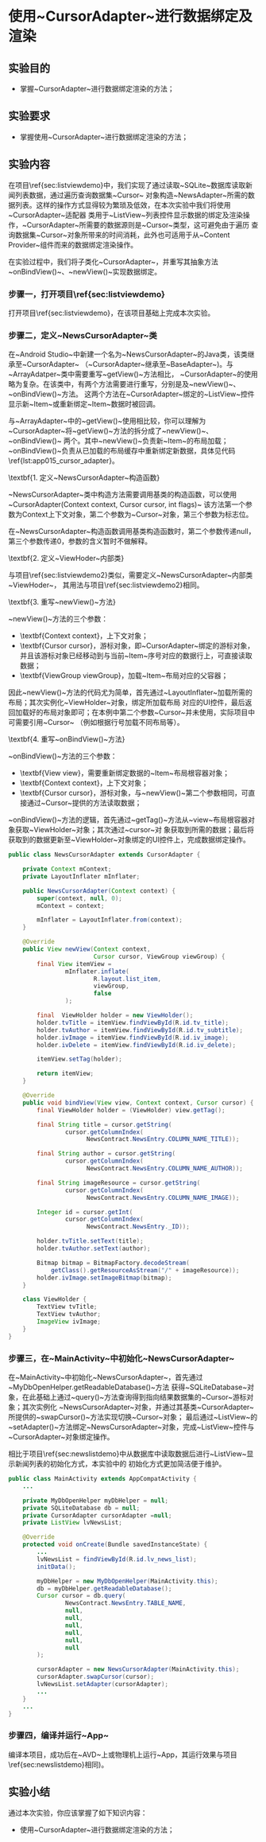 # 使用~CursorAdapter~进行数据绑定及渲染

## 实验目的
*  掌握~CursorAdapter~进行数据绑定渲染的方法；
  
## 实验要求
*  掌握使用~CursorAdapter~进行数据绑定渲染的方法；
   
## 实验内容
在项目\ref{sec:listviewdemo}中，我们实现了通过读取~SQLite~数据库读取新闻列表数据，通过遍历查询数据集~Cursor~
对象构造~NewsAdapter~所需的数据列表。这样的操作方式显得较为繁琐及低效，在本次实验中我们将使用~CursorAdapter~适配器
类用于~ListView~列表控件显示数据的绑定及渲染操作，~CursorAdapter~所需要的数据源则是~Cursor~类型，这可避免由于遍历
查询数据集~Cursor~对象所带来的时间消耗，此外也可适用于从~Content Provider~组件而来的数据绑定渲染操作。

在实验过程中，我们将子类化~CursorAdapter~，并重写其抽象方法~onBindView()~、~newView()~实现数据绑定。

### 步骤一，打开项目\ref{sec:listviewdemo}
打开项目\ref{sec:listviewdemo}，在该项目基础上完成本次实验。

### 步骤二，定义~NewsCursorAdapter~类
在~Android Studio~中新建一个名为~NewsCursorAdapter~的Java类，该类继承至~CursorAdapter~
（~CursorAdapter~继承至~BaseAdapter~)。与~ArrayAdatper~类中需要重写~getView()~方法相比，
~CursorAdapter~的使用略为复杂。在该类中，有两个方法需要进行重写，分别是及~newView()~、~onBindView()~方法。
这两个方法在~CursorAdapter~绑定的~ListView~控件显示新~Item~或重新绑定~Item~数据时被回调。

与~ArrayAdapter~中的~getView()~使用相比较，你可以理解为~CursorAdapter~将~getView()~方法的拆分成了~newView()~、~onBindView()~
两个。其中~newView()~负责新~Item~的布局加载；~onBindView()~负责从已加载的布局缓存中重新绑定新数据，具体见代码\ref{lst:app015_cursor_adapter}。

\textbf{1. 定义~NewsCursorAdapter~构造函数}

~NewsCursorAdapter~类中构造方法需要调用基类的构造函数，可以使用~CursorAdapter(Context context, Cursor cursor, int flags)~
该方法第一个参数为Context上下文对象，第二个参数为~Cursor~对象，第三个参数为标志位。

在~NewsCursorAdapter~构造函数调用基类构造函数时，第二个参数传递null，第三个参数传递0，参数的含义暂时不做解释。

\textbf{2. 定义~ViewHoder~内部类}

与项目\ref{sec:listviewdemo2}类似，需要定义~NewsCursorAdapter~内部类~ViewHoder~，
其用法与项目\ref{sec:listviewdemo2}相同。

\textbf{3. 重写~newView()~方法}

~newView()~方法的三个参数：
*  \textbf{Context context}，上下文对象；
*  \textbf{Cursor cursor}，游标对象，即~CursorAdapter~绑定的游标对象，
  并且该游标对象已经移动到与当前~Item~序号对应的数据行上，可直接读取数据；
*  \textbf{ViewGroup viewGroup}，加载~Item~布局对应的父容器；

因此~newView()~方法的代码尤为简单，首先通过~LayoutInflater~加载所需的布局；其次实例化~ViewHolder~对象，绑定所加载布局
对应的UI控件，最后返回加载好的布局对象即可；在本例中第二个参数~Cursor~并未使用，实际项目中可需要引用~Cursor~
（例如根据行号加载不同布局等）。

\textbf{4. 重写~onBindView()~方法}

~onBindView()~方法的三个参数：
*  \textbf{View view}，需要重新绑定数据的~Item~布局根容器对象；
*  \textbf{Context context}，上下文对象；
*  \textbf{Cursor cursor}，游标对象，与~newView()~第二个参数相同，可直接通过~Cursor~提供的方法读取数据；

~onBindView()~方法的逻辑，首先通过~getTag()~方法从~view~布局根容器对象获取~ViewHolder~对象；其次通过~cursor~对
象获取到所需的数据；最后将获取到的数据更新至~ViewHolder~对象绑定的UI控件上，完成数据绑定操作。

```Java
public class NewsCursorAdapter extends CursorAdapter {

    private Context mContext;
    private LayoutInflater mInflater;

    public NewsCursorAdapter(Context context) {
        super(context, null, 0);
        mContext = context;

        mInflater = LayoutInflater.from(context);
    }

    @Override
    public View newView(Context context, 
                        Cursor cursor, ViewGroup viewGroup) {
        final View itemView =
                mInflater.inflate(
                        R.layout.list_item,
                        viewGroup,
                        false
                );

        final  ViewHolder holder = new ViewHolder();
        holder.tvTitle = itemView.findViewById(R.id.tv_title);
        holder.tvAuthor = itemView.findViewById(R.id.tv_subtitle);
        holder.ivImage = itemView.findViewById(R.id.iv_image);
        holder.ivDelete = itemView.findViewById(R.id.iv_delete);

        itemView.setTag(holder);

        return itemView;
    }

    @Override
    public void bindView(View view, Context context, Cursor cursor) {
        final ViewHolder holder = (ViewHolder) view.getTag();

        final String title = cursor.getString(
                cursor.getColumnIndex(
                      NewsContract.NewsEntry.COLUMN_NAME_TITLE));

        final String author = cursor.getString(
                cursor.getColumnIndex(
                      NewsContract.NewsEntry.COLUMN_NAME_AUTHOR));

        final String imageResource = cursor.getString(
                cursor.getColumnIndex(
                      NewsContract.NewsEntry.COLUMN_NAME_IMAGE));

        Integer id = cursor.getInt(
                cursor.getColumnIndex(
                      NewsContract.NewsEntry._ID));

        holder.tvTitle.setText(title);
        holder.tvAuthor.setText(author);

        Bitmap bitmap = BitmapFactory.decodeStream(
            getClass().getResourceAsStream("/" + imageResource));
        holder.ivImage.setImageBitmap(bitmap);
    }

    class ViewHolder {
        TextView tvTitle;
        TextView tvAuthor;
        ImageView ivImage;
    }
}
``` 

### 步骤三，在~MainActivity~中初始化~NewsCursorAdapter~

在~MainActivity~中初始化~NewsCursorAdapter~，首先通过~MyDbOpenHelper.getReadableDatabase()~方法
获得~SQLiteDatabase~对象，在此基础上通过~query()~方法查询得到指向结果数据集的~Cursor~游标对象；其次实例化
~NewsCursorAdapter~对象，并通过其基类~CursorAdapter~所提供的~swapCursor()~方法实现切换~Cursor~对象；
最后通过~ListView~的~setAdapter()~方法绑定~NewsCursorAdapter~对象，完成~ListView~控件与
~CursorAdapter~对象绑定操作。

相比于项目\ref{sec:newslistdemo}中从数据库中读取数据后进行~ListView~显示新闻列表的初始化方式，本实验中的
初始化方式更加简洁便于维护。

```Java 
public class MainActivity extends AppCompatActivity {
    ...

    private MyDbOpenHelper myDbHelper = null;
    private SQLiteDatabase db = null;
    private CursorAdapter cursorAdapter =null;
    private ListView lvNewsList;

    @Override
    protected void onCreate(Bundle savedInstanceState) {
        ...
        lvNewsList = findViewById(R.id.lv_news_list);
        initData();

        myDbHelper = new MyDbOpenHelper(MainActivity.this);
        db = myDbHelper.getReadableDatabase();
        Cursor cursor = db.query(
                NewsContract.NewsEntry.TABLE_NAME,
                null,
                null,
                null,
                null,
                null,
                null
        );

        cursorAdapter = new NewsCursorAdapter(MainActivity.this);
        cursorAdapter.swapCursor(cursor);
        lvNewsList.setAdapter(cursorAdapter);
        ...
    }
    ...
}
``` 

### 步骤四，编译并运行~App~
编译本项目，成功后在~AVD~上或物理机上运行~App，其运行效果与项目\ref{sec:newslistdemo}相同)。


## 实验小结
通过本次实验，你应该掌握了如下知识内容：
*  使用~CursorAdapter~进行数据绑定渲染的方法；
